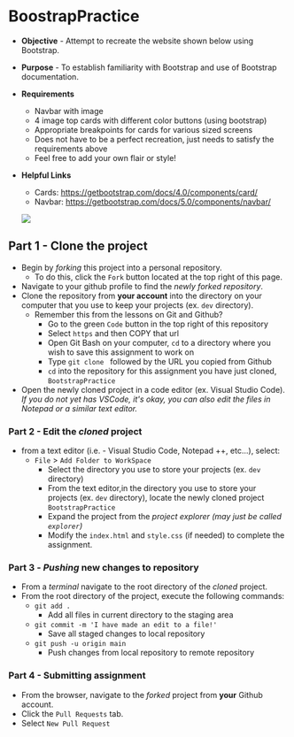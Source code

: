 # BoostrapPractice

* **Objective** - Attempt to recreate the website shown below using Bootstrap.
* **Purpose** - To establish familiarity with Bootstrap and use of Bootstrap documentation.
* **Requirements**
    * Navbar with image
    * 4 image top cards with different color buttons (using bootstrap)
    * Appropriate breakpoints for cards for various sized screens
    * Does not have to be a perfect recreation, just needs to satisfy the requirements above
    * Feel free to add your own flair or style!

* **Helpful Links** 
    * Cards: https://getbootstrap.com/docs/4.0/components/card/ 
    * Navbar: https://getbootstrap.com/docs/5.0/components/navbar/

    ![](./resources/img/bootstrap-practice-image.png)

## Part 1 - Clone the project

* Begin by _forking_ this project into a personal repository.
   * To do this, click the `Fork` button located at the top right of this page.
* Navigate to your github profile to find the _newly forked repository_.
* Clone the repository from **your account** into the directory on your computer that you use to keep your projects (ex. `dev` directory).
    - Remember this from the lessons on Git and Github?
        - Go to the green `Code` button in the top right of this repository
        - Select `https` and then COPY that url
        - Open Git Bash on your computer, `cd` to a directory where you wish to save this assignment to work on
        - Type `git clone ` followed by the URL you copied from Github
        - `cd` into the repository for this assignment you have just cloned, `BootstrapPractice`
* Open the newly cloned project in a code editor (ex. Visual Studio Code). _If you do not yet has VSCode, it's okay, you can also edit the files in Notepad or a similar text editor._

### Part 2 - Edit the _cloned_ project

* from a text editor (i.e. - Visual Studio Code, Notepad ++, etc...), select:
  * `File` > `Add Folder to WorkSpace`
    * Select the directory you use to store your projects (ex. `dev` directory) 
    * From the text editor,in the directory you use to store your projects (ex. `dev` directory), locate the newly cloned project `BootstrapPractice`
    * Expand the project from the _project explorer (may just be called `explorer`)_
    * Modify the `index.html` and `style.css` (if needed) to complete the assignment.
    

### Part 3 - _Pushing_ new changes to repository

* From a _terminal_ navigate to the root directory of the _cloned_ project.
* From the root directory of the project, execute the following commands:
    * `git add .`
        * Add all files in current directory to the staging area       
    * `git commit -m 'I have made an edit to a file!'`
        * Save all staged changes to local repository
    * `git push -u origin main`
        * Push changes from local repository to remote repository

### Part 4 - Submitting assignment

* From the browser, navigate to the _forked_ project from **your** Github account.
* Click the `Pull Requests` tab.
* Select `New Pull Request`

